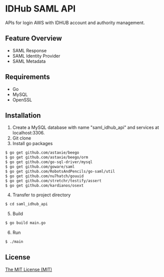 # IDHub SAML API
APIs for login AWS with IDHUB account and authority management.

## Feature Overview
* SAML Response
* SAML Identity Provider
* SAML Metadata

## Requirements
* Go
* MySQL
* OpenSSL

## Installation
1. Create a MySQL database with name "saml_idhub_api" and services at localhost:3306.
2. Git clone
3. Install go packages
```sh
$ go get github.com/astaxie/beego
$ go get github.com/astaxie/beego/orm
$ go get github.com/go-sql-driver/mysql
$ go get github.com/goware/saml
$ go get github.com/RobotsAndPencils/go-saml/util
$ go get github.com/nu7hatch/gouuid
$ go get github.com/stretchr/testify/assert
$ go get github.com/kardianos/osext
```
4. Transfer to project directory
```sh
$ cd saml_idhub_api
```
5. Build
```sh
$ go build main.go
```
6. Run
```sh
$ ./main
```

## License
[The MIT License (MIT)](./LICENSE)
